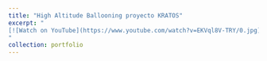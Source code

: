 ```yaml
---
title: "High Altitude Ballooning proyecto KRATOS"
excerpt: " 
[![Watch on YouTube](https://www.youtube.com/watch?v=EKVql8V-TRY/0.jpg)](https://www.youtube.com/watch?v=EKVql8V-TRY)
"
collection: portfolio
---
```


